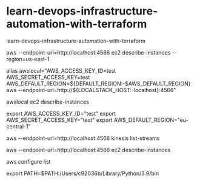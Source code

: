 # learn-devops-infrastructure-automation-with-terraform

learn-devops-infrastructure-automation-with-terraform

aws --endpoint-url=http://localhost:4566 ec2 describe-instances --region=us-east-1

alias awslocal="AWS_ACCESS_KEY_ID=test AWS_SECRET_ACCESS_KEY=test AWS_DEFAULT_REGION=${DEFAULT_REGION:-$AWS_DEFAULT_REGION} aws --endpoint-url=http://${LOCALSTACK_HOST:-localhost}:4566"

awslocal ec2 describe-instances

export AWS_ACCESS_KEY_ID="test"
export AWS_SECRET_ACCESS_KEY="test"
export AWS_DEFAULT_REGION="eu-central-1"

aws --endpoint-url=http://localhost:4566 kinesis list-streams

aws --endpoint-url=http://localhost:4566 ec2 describe-instances

aws configure list

export PATH=$PATH:/Users/c92036b/Library/Python/3.9/bin
